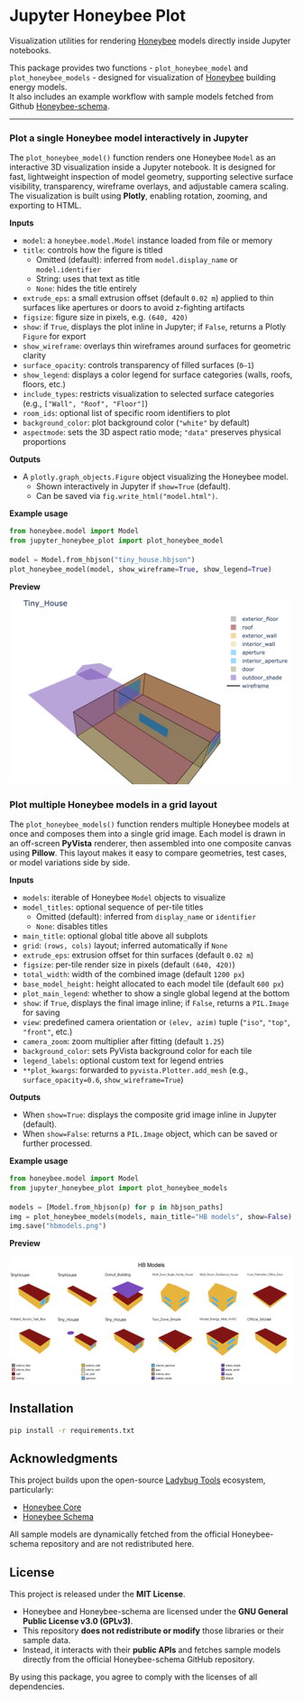 # Jupyter Honeybee Plot

Visualization utilities for rendering [Honeybee](https://github.com/ladybug-tools/honeybee-core) models directly inside Jupyter notebooks.

This package provides two functions - `plot_honeybee_model` and `plot_honeybee_models` - designed for visualization of [Honeybee](https://github.com/ladybug-tools/honeybee-core) building energy models.  
It also includes an example workflow with sample models fetched from Github [Honeybee-schema](https://github.com/ladybug-tools/honeybee-schema/tree/master/samples/model).

---

### Plot a single Honeybee model interactively in Jupyter

The `plot_honeybee_model()` function renders one Honeybee `Model` as an interactive 3D visualization inside a Jupyter notebook. It is designed for fast, lightweight inspection of model geometry, supporting selective surface visibility, transparency, wireframe overlays, and adjustable camera scaling. The visualization is built using **Plotly**, enabling rotation, zooming, and exporting to HTML.

**Inputs**
* `model`: a `honeybee.model.Model` instance loaded from file or memory
* `title`: controls how the figure is titled
  * Omitted (default): inferred from `model.display_name` or `model.identifier`
  * String: uses that text as title
  * `None`: hides the title entirely
* `extrude_eps`: a small extrusion offset (default `0.02 m`) applied to thin surfaces like apertures or doors to avoid z-fighting artifacts
* `figsize`: figure size in pixels, e.g. `(640, 420)`
* `show`: if `True`, displays the plot inline in Jupyter; if `False`, returns a Plotly `Figure` for export
* `show_wireframe`: overlays thin wireframes around surfaces for geometric clarity
* `surface_opacity`: controls transparency of filled surfaces (`0–1`)
* `show_legend`: displays a color legend for surface categories (walls, roofs, floors, etc.)
* `include_types`: restricts visualization to selected surface categories (e.g., `["Wall", "Roof", "Floor"]`)
* `room_ids`: optional list of specific room identifiers to plot
* `background_color`: plot background color (`"white"` by default)
* `aspectmode`: sets the 3D aspect ratio mode; `"data"` preserves physical proportions


**Outputs**
* A `plotly.graph_objects.Figure` object visualizing the Honeybee model.
  * Shown interactively in Jupyter if `show=True` (default).
  * Can be saved via `fig.write_html("model.html")`.

**Example usage**

```python
from honeybee.model import Model
from jupyter_honeybee_plot import plot_honeybee_model

model = Model.from_hbjson("tiny_house.hbjson")
plot_honeybee_model(model, show_wireframe=True, show_legend=True)
```

**Preview**

[<img src="examples/example_model.png" alt="Example Honeybee model preview" width="500"/>](examples/example_model.html)



### Plot multiple Honeybee models in a grid layout

The `plot_honeybee_models()` function renders multiple Honeybee models at once and composes them into a single grid image. Each model is drawn in an off-screen **PyVista** renderer, then assembled into one composite canvas using **Pillow**. This layout makes it easy to compare geometries, test cases, or model variations side by side.

**Inputs**
* `models`: iterable of Honeybee `Model` objects to visualize
* `model_titles`: optional sequence of per-tile titles
  * Omitted (default): inferred from `display_name` or `identifier`
  * `None`: disables titles
* `main_title`: optional global title above all subplots
* `grid`: `(rows, cols)` layout; inferred automatically if `None`
* `extrude_eps`: extrusion offset for thin surfaces (default `0.02 m`)
* `figsize`: per-tile render size in pixels (default `(640, 420)`)
* `total_width`: width of the combined image (default `1200 px`)
* `base_model_height`: height allocated to each model tile (default `600 px`)
* `plot_main_legend`: whether to show a single global legend at the bottom
* `show`: if `True`, displays the final image inline; if `False`, returns a `PIL.Image` for saving
* `view`: predefined camera orientation or `(elev, azim)` tuple (`"iso"`, `"top"`, `"front"`, etc.)
* `camera_zoom`: zoom multiplier after fitting (default `1.25`)
* `background_color`: sets PyVista background color for each tile
* `legend_labels`: optional custom text for legend entries
* `**plot_kwargs`: forwarded to `pyvista.Plotter.add_mesh` (e.g., `surface_opacity=0.6`, `show_wireframe=True`)

**Outputs**
* When `show=True`: displays the composite grid image inline in Jupyter (default).
* When `show=False`: returns a `PIL.Image` object, which can be saved or further processed.

**Example usage**

```python
from honeybee.model import Model
from jupyter_honeybee_plot import plot_honeybee_models

models = [Model.from_hbjson(p) for p in hbjson_paths]
img = plot_honeybee_models(models, main_title="HB models", show=False)
img.save("hbmodels.png")
```

**Preview**

![hbmodels.png](examples/hbmodels.png)

## Installation

```bash
pip install -r requirements.txt
```

## Acknowledgments

This project builds upon the open-source [Ladybug Tools](https://github.com/ladybug-tools)
ecosystem, particularly:
- [Honeybee Core](https://github.com/ladybug-tools/honeybee-core)
- [Honeybee Schema](https://github.com/ladybug-tools/honeybee-schema)

All sample models are dynamically fetched from the official Honeybee-schema repository and are not redistributed here.

## License

This project is released under the **MIT License**.
- Honeybee and Honeybee-schema are licensed under the **GNU General Public License v3.0 (GPLv3)**.
- This repository **does not redistribute or modify** those libraries or their sample data.
- Instead, it interacts with their **public APIs** and fetches sample models directly from the official Honeybee-schema GitHub repository.

By using this package, you agree to comply with the licenses of all dependencies.
